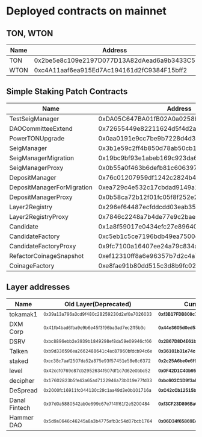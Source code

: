 # Deployed contracts on mainnet

## TON, WTON

| Name     | Address | link |
|----------|------|-------------------------------|
| TON      | 0x2be5e8c109e2197D077D13A82dAead6a9b3433C5  | [link](https://etherscan.io/address/0x2be5e8c109e2197D077D13A82dAead6a9b3433C5) |
| WTON      | 0xc4A11aaf6ea915Ed7Ac194161d2fC9384F15bff2  | [link](https://etherscan.io/address/0xc4A11aaf6ea915Ed7Ac194161d2fC9384F15bff2) |




## Simple Staking Patch Contracts

| Name     | Address | link |
|----------|------|-------------------------------|
|  TestSeigManager |   0xDA05C647BA01fB02A0a0258b0210b852428c2234    | [link](https://etherscan.io/address/0xDA05C647BA01fB02A0a0258b0210b852428c2234)
|  DAOCommitteeExtend        |  0x72655449e82211624d5f4d2abb235bb6fe2fe989    | [link](https://etherscan.io/address/0x72655449e82211624d5f4d2abb235bb6fe2fe989)
|  PowerTONUpgrade        |  0x0aa0191e9cc7be9b7228d4d3e3dd65749c93551f    | [link](https://etherscan.io/address/0x0aa0191e9cc7be9b7228d4d3e3dd65749c93551f)
|  SeigManager        |  0x3b1e59c2ff4b850d78ab50cb13a4a482101681b6    |[link](https://etherscan.io/address/0x3b1e59c2ff4b850d78ab50cb13a4a482101681b6)
|  SeigManagerMigration        | 0x19bc9bf93e1abeb169c923da689ffd6a14582593     |[link](https://etherscan.io/address/)
|  SeigManagerProxy        |  0x0b55a0f463b6defb81c6063973763951712d0e5f   |[link](https://etherscan.io/address/0x0b55a0f463b6defb81c6063973763951712d0e5f)
|  DepositManager        |  0x76c01207959df1242c2824b4445cde48eb55d2f1    |[link](https://etherscan.io/address/0x76c01207959df1242c2824b4445cde48eb55d2f1)
|  DepositManagerForMigration        |   0xea729c4e532c17cbdad9149a1a7a645aecbc524c   |[link](https://etherscan.io/address/0xea729c4e532c17cbdad9149a1a7a645aecbc524c)
|  DepositManagerProxy        |  0x0b58ca72b12f01fc05f8f252e226f3e2089bd00e    |[link](https://etherscan.io/address/0x0b58ca72b12f01fc05f8f252e226f3e2089bd00e)
|  Layer2Registry        | 0x296ef64487ecfddcdd03eab35c81c9262dab88ba     | [link](https://etherscan.io/address/0x296ef64487ecfddcdd03eab35c81c9262dab88ba)
|  Layer2RegistryProxy        |  0x7846c2248a7b4de77e9c2bae7fbb93bfc286837b    |[link](https://etherscan.io/address/0x7846c2248a7b4de77e9c2bae7fbb93bfc286837b)
|  Candidate        |  0x1a8f59017e0434efc27e89640ac4b7d7d194c0a3    | [link](https://etherscan.io/address/0x1a8f59017e0434efc27e89640ac4b7d7d194c0a3)
|  CandidateFactory        | 0xc5eb1c5ce7196bdb49ea7500ca18a1b9f1fa3ffb     |[link](https://etherscan.io/address/0xc5eb1c5ce7196bdb49ea7500ca18a1b9f1fa3ffb)
|  CandidateFactoryProxy        |  0x9fc7100a16407ee24a79c834a56e6eca555a5d7c    |[link](https://etherscan.io/address/0x9fc7100a16407ee24a79c834a56e6eca555a5d7c)
|  RefactorCoinageSnapshot        | 0xef12310ff8a6e96357b7d2c4a759b19ce94f7dfb     |[link](https://etherscan.io/address/0xef12310ff8a6e96357b7d2c4a759b19ce94f7dfb)
|  CoinageFactory        | 0xe8fae91b80dd515c3d8b9fc02cb5b2ecfddabf43     | [link](https://etherscan.io/address/0xe8fae91b80dd515c3d8b9fc02cb5b2ecfddabf43)



## Layer addresses

|Name | Old Layer(Deprecated)    | Current Layer (valid) | Operator |
|----------|------|----------|---------------------|
| tokamak1 | <sub><sup>0x39a13a796a3cd9f480c28259230d2ef0a7026033</sup></sub> |   **<sub><sup>0xf3B17FDB808c7d0Df9ACd24dA34700ce069007DF</sup></sub>**    |  <sub><sup>0xea8e2ec08dcf4971bdcdfffe21439995378b44f3
| DXM Corp | <sub><sup>0x41fb4bad6fba9e9b6e45f3f96ba3ad7ec2ff5b3c|  **<sub><sup>0x44e3605d0ed58FD125E9C47D1bf25a4406c13b57</sup></sub>**   |  <sub><sup>0x566b98a715ef8f60a93a208717d9182310ac3867</sup></sub>
| DSRV | <sub><sup>0xbc8896ebb2e3939b1849298ef8da59e09946cf66|  **<sub><sup>0x2B67D8D4E61b68744885E243EfAF988f1Fc66E2D  </sup></sub>**   |<sub><sup>0x8dfcbc1df9933c8725618015d10b7b6de2d2c6f8</sup></sub>
| Talken | <sub><sup>0xb9d336596ea2662488641c4ac87960bfdcb94c6e</sup></sub> |  **<sub><sup> 0x36101b31e74c5E8f9a9cec378407Bbb776287761</sup></sub>**    |<sub><sup>0xcc2f386adca481a00d614d5aa77a30984f264a07</sup></sub>
| staked | <sub><sup>0xcc38c7aaf2507da52a875e93f57451e58e8c6372</sup></sub>|  **<sub><sup> 0x2c25A6be0e6f9017b5bf77879c487eed466F2194</sup></sub>**   |<sub><sup>0x247a0829c63c5b40dc6b21cf412f80227dc7fb76</sup></sub>
| level | <sub><sup>0x42ccf0769e87cb2952634f607df1c7d62e0bbc52</sup></sub>|  **<sub><sup>0x0F42D1C40b95DF7A1478639918fc358B4aF5298D </sup></sub>**    |<sub><sup>0xd1820b18be7f6429f1f44104e4e15d16fb199a43</sup></sub>
| decipher | <sub><sup>0x17602823b5fe43a65ad7122946a73b019e77fd33|  **<sub><sup>0xbc602C1D9f3aE99dB4e9fD3662CE3D02e593ec5d </sup></sub>**    |<sub><sup>0xba33eddfd3e4e155a6da10281d9069bf44743228</sup></sub>
| DeSpread | <sub><sup>0x2000fc16911fc044130c29c1aa49d3e0b101716a</sup></sub> |   **<sub><sup>0xC42cCb12515b52B59c02eEc303c887C8658f5854</sup></sub>**    |<sub><sup>0xfc9c403993bea576c28ac901bd62640bff8b057a</sup></sub>
| Danal Fintech |<sub><sup> 0x97d0a5880542ab0e699c67e7f4ff61f2e5200484</sup></sub>|  **<sub><sup>0xf3CF23D896Ba09d8EcdcD4655d918f71925E3FE5 </sup></sub>**    |<sub><sup>0x887af02970781a088962dbaa299a1eba8d573321</sup></sub>
| Hammer DAO | <sub><sup>0x5d9a0646c46245a8a3b4775afb3c54d07bcb1764</sup></sub>|  **<sub><sup>0x06D34f65869Ec94B3BA8c0E08BCEb532f65005E2 </sup></sub>**  | <sub><sup>0x42adfaae7db56b294225ddcfebef48b337b34b23</sup></sub>
